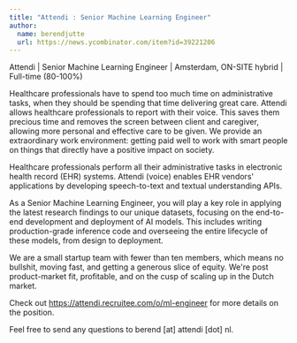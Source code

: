 ```yaml
---
title: "Attendi : Senior Machine Learning Engineer"
author:
  name: berendjutte
  url: https://news.ycombinator.com/item?id=39221206
---
```

Attendi | Senior Machine Learning Engineer | Amsterdam, ON-SITE hybrid | Full-time (80-100%)

Healthcare professionals have to spend too much time on administrative tasks, when they should be spending that time delivering great care. Attendi allows healthcare professionals to report with their voice. This saves them precious time and removes the screen between client and caregiver, allowing more personal and effective care to be given. We provide an extraordinary work environment: getting paid well to work with smart people on things that directly have a positive impact on society.

Healthcare professionals perform all their administrative tasks in electronic health record (EHR) systems. Attendi (voice) enables EHR vendors&#x27; applications by developing speech-to-text and textual understanding APIs.

As a Senior Machine Learning Engineer, you will play a key role in applying the latest research findings to our unique datasets, focusing on the end-to-end development and deployment of AI models. This includes writing production-grade inference code and overseeing the entire lifecycle of these models, from design to deployment.

We are a small startup team with fewer than ten members, which means no bullshit, moving fast, and getting a generous slice of equity. We&#x27;re post product-market fit, profitable, and on the cusp of scaling up in the Dutch market.

Check out <a href="https:&#x2F;&#x2F;attendi.recruitee.com&#x2F;o&#x2F;ml-engineer" rel="nofollow">https:&#x2F;&#x2F;attendi.recruitee.com&#x2F;o&#x2F;ml-engineer</a> for more details on the position.

Feel free to send any questions to berend [at] attendi [dot] nl.
